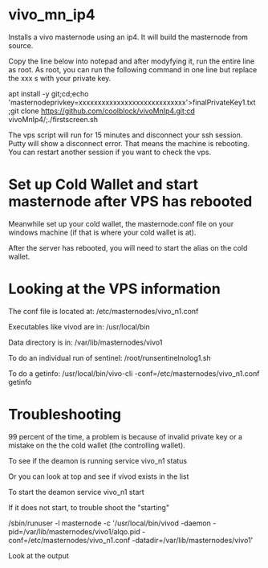 # vivo_mn_ip4

Installs a vivo masternode using an ip4. It will build the masternode from source.

Copy the line below into notepad and after modyfying it, run the entire line as root.
As root, you can run the following command in one line but replace the xxx s with your private key.

apt install -y git;cd;echo 'masternodeprivkey=xxxxxxxxxxxxxxxxxxxxxxxxxxxx'>finalPrivateKey1.txt ;git clone https://github.com/coolblock/vivoMnIp4.git;cd vivoMnIp4/;./firstscreen.sh

The vps script will run for 15 minutes and disconnect your ssh session. Putty will show a disconnect error. That means the machine is rebooting. You can restart another session if you want to check the vps.

# Set up Cold Wallet and start masternode after VPS has rebooted

Meanwhile set up your cold wallet, the masternode.conf file on your windows machine (if that is where your cold wallet is at).

After the server has rebooted, you will need to start the alias on the cold wallet.


# Looking at the VPS information

The conf file is located at:
/etc/masternodes/vivo_n1.conf

Executables like vivod are in:
/usr/local/bin

Data directory is in:
/var/lib/masternodes/vivo1

To do an individual run of sentinel:
/root/runsentinelnolog1.sh

To do a getinfo:
/usr/local/bin/vivo-cli -conf=/etc/masternodes/vivo_n1.conf getinfo

# Troubleshooting

99 percent of the time, a problem is because of invalid private key or a mistake on the the cold wallet (the controlling wallet).

To see if the deamon is running
service vivo_n1 status

Or you can look at top and see if vivod exists in the list

To start the deamon
service vivo_n1 start

If it does not start, to trouble shoot the "starting"

/sbin/runuser -l masternode -c '/usr/local/bin/vivod -daemon -pid=/var/lib/masternodes/vivo1/alqo.pid -conf=/etc/masternodes/vivo_n1.conf -datadir=/var/lib/masternodes/vivo1'

Look at the output


